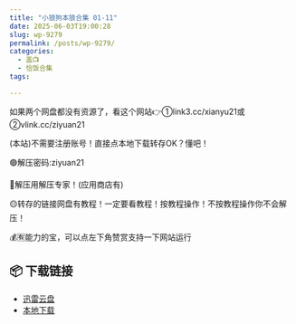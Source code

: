 ```yaml
---
title: "小狼狗本狼合集 01-11"
date: 2025-06-03T19:00:28
slug: wp-9279
permalink: /posts/wp-9279/
categories:
  - 盖📺
  - 恰饭合集
tags:

---
```


如果两个网盘都没有资源了，看这个网站👉①link3.cc/xianyu21或②vlink.cc/ziyuan21

(本站)不需要注册账号！直接点本地下载转存OK？懂吧！

🟢解压密码:ziyuan21

🔵解压用解压专家！(应用商店有)

🟡转存的链接网盘有教程！一定要看教程！按教程操作！不按教程操作你不会解压！

💰🈶能力的宝，可以点左下角赞赏支持一下网站运行

## 📦 下载链接
- [迅雷云盘](https://blziyuan21.com/pay-download/9279?key=406cfb6995&down_id=0)
- [本地下载](https://blziyuan21.com/pay-download/9279?key=406cfb6995&down_id=1)

